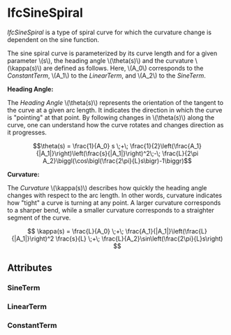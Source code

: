 # IfcSineSpiral

*IfcSineSpiral* is a type of spiral curve for which the curvature change is dependent on the sine function.
<!-- end of short definition -->
The sine spiral curve is parameterized by its curve length and for a given parameter \\(s\\), the heading angle \\(\theta(s)\\) and the curvature \\(\kappa(s)\\) are defined as follows. Here, \\(A_0\\) corresponds to the *ConstantTerm*, \\(A_1\\) to the *LinearTerm*, and \\(A_2\\) to the *SineTerm*.

**Heading Angle:**

The *Heading Angle* \\(\theta(s)\\) represents the orientation of the tangent to the curve at a given arc length. It indicates the direction in which the curve is "pointing" at that point. By following changes in \\(\theta(s)\\) along the curve, one can understand how the curve rotates and changes direction as it progresses.


$$\theta(s) = \frac{1}{A_0} s \;+\; \frac{1}{2}\left(\frac{A_1}{|A_1|}\right)\left(\frac{s}{|A_1|}\right)^2\;-\; \frac{L}{2\pi A_2}\biggl(\cos\bigl(\frac{2\pi}{L}s\bigr)-1\biggr)$$

**Curvature:**

The *Curvature* \\(\kappa(s)\\) describes how quickly the heading angle changes with respect to the arc length. In other words, curvature indicates how "tight" a curve is turning at any point. A larger curvature corresponds to a sharper bend, while a smaller curvature corresponds to a straighter segment of the curve.

$$  \kappa(s) = \frac{L}{A_0} \;+\; \frac{A_1}{|A_1|}\left(\frac{L}{|A_1|}\right)^2  \frac{s}{L} \;+\; \frac{L}{A_2}\sin\left(\frac{2\pi}{L}s\right) $$
  
## Attributes

### SineTerm

### LinearTerm

### ConstantTerm